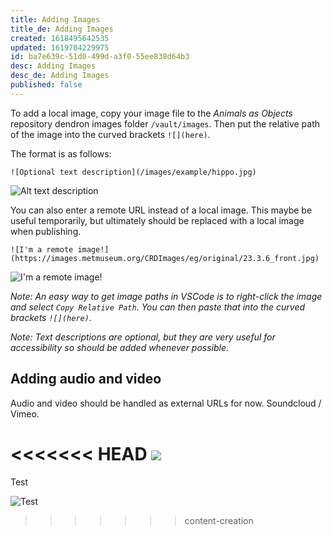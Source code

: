 ```yaml
---
title: Adding Images
title_de: Adding Images
created: 1618495642535
updated: 1619704229975
id: ba7e639c-51d0-499d-a3f0-55ee838d64b3
desc: Adding Images
desc_de: Adding Images
published: false
---
```

To add a local image, copy your image file to the *Animals as Objects* repository dendron images folder `/vault/images`. Then put the relative path of the image into the curved brackets `![](here)`. 

The format is as follows:

`![Optional text description](/images/example/hippo.jpg)`

![Alt text description](/images/example/hippo.jpg)

You can also enter a remote URL instead of a local image. This maybe be useful temporarily, but ultimately should be replaced with a local image when publishing.

`![I'm a remote image!](https://images.metmuseum.org/CRDImages/eg/original/23.3.6_front.jpg)`

![I'm a remote image!](https://images.metmuseum.org/CRDImages/eg/original/23.3.6_front.jpg)

*Note: An easy way to get image paths in VSCode is to right-click the image and select `Copy Relative Path`. You can then paste that into the curved brackets `![](here)`.*

*Note: Text descriptions are optional, but they are very useful for accessibility so should be added whenever possible.*

## Adding audio and video

Audio and video should be handled as external URLs for now. Soundcloud / Vimeo.



<<<<<<< HEAD
![](/images/tn-jpl1978-72dpi.jpg)
=======
Test

![Test](/images/caspar_david_friedrich_-_the_grosse_gehege_near_dresden_-_google_art_project.jpg "Caspar David Friedrich Dresden")
>>>>>>> content-creation
